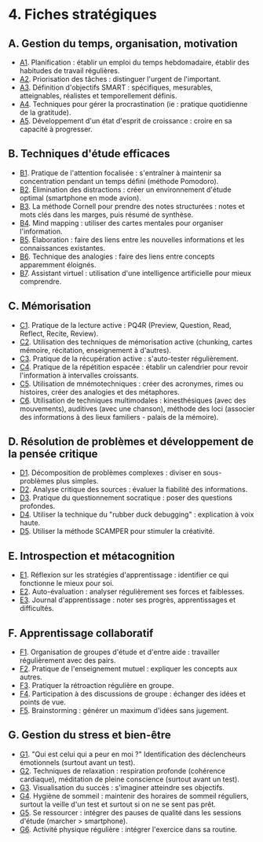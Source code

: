 # 4. Fiches stratégiques

## A. Gestion du temps, organisation, motivation

* [A1](<4.1.1. Planif emploi tps habits.md>). Planification : établir un emploi du temps hebdomadaire, établir des habitudes de travail régulières.
* [A2](<4.1.2. Priorit taches.md>). Priorisation des tâches : distinguer l'urgent de l'important.
* [A3](<4.1.3. Obj SMART.md>). Définition d'objectifs SMART : spécifiques, mesurables, atteignables, réalistes et temporellement définis.
* [A4](<4.1.4. Gerer procrast.md>). Techniques pour gérer la procrastination (ie : pratique quotidienne de la gratitude).
* [A5](<4.1.5. Etat esprit croiss.md>). Développement d'un état d'esprit de croissance : croire en sa capacité à progresser.

## B. Techniques d'étude efficaces

* [B1](<4.2.1. Attent focalisee.md>). Pratique de l'attention focalisée : s'entraîner à maintenir sa concentration pendant un temps défini (méthode Pomodoro).
* [B2](<4.2.2. Elim distractions.md>). Élimination des distractions : créer un environnement d'étude optimal (smartphone en mode avion).
* [B3](<4.2.3. Meth Cornell notes.md>). La méthode Cornell pour prendre des notes structurées : notes et mots clés dans les marges, puis résumé de synthèse.
* [B4](<4.2.4. Mind mapping.md>). Mind mapping : utiliser des cartes mentales pour organiser l'information.
* [B5](<4.2.5. Elaboration.md>). Élaboration : faire des liens entre les nouvelles informations et les connaissances existantes.
* [B6](<4.2.6. Techniques analogies.md>). Technique des analogies : faire des liens entre concepts apparemment éloignés.
* [B7](<4.2.7. Assist virtuel IA.md>). Assistant virtuel : utilisation d'une intelligence artificielle pour mieux comprendre.

## C. Mémorisation

* [C1](<4.3.1. PQ4R.md>). Pratique de la lecture active : PQ4R (Preview, Question, Read, Reflect, Recite, Review).
* [C2](<4.3.2. Memoris active.md>). Utilisation des techniques de mémorisation active (chunking, cartes mémoire, récitation, enseignement à d'autres).
* [C3](<4.3.3. Recup active.md>). Pratique de la récupération active : s'auto-tester régulièrement.
* [C4](<4.3.4. Repet espacee.md>). Pratique de la répétition espacée : établir un calendrier pour revoir l'information à intervalles croissants.
* [C5](<4.3.5. Mnemotechniques.md>). Utilisation de mnémotechniques : créer des acronymes, rimes ou histoires, créer des analogies et des métaphores.
* [C6](<4.3.6. Techniques multimodales.md>). Utilisation de techniques multimodales : kinesthésiques (avec des mouvements), auditives (avec une chanson), méthode des loci (associer des informations à des lieux familiers - palais de la mémoire).

## D. Résolution de problèmes et développement de la pensée critique

* [D1](<4.4.1. Decomp prob complexes.md>). Décomposition de problèmes complexes : diviser en sous-problèmes plus simples.
* [D2](<4.4.2. Analyse critiq sources.md>). Analyse critique des sources : évaluer la fiabilité des informations.
* [D3](<4.4.3. Quest socratique.md>). Pratique du questionnement socratique : poser des questions profondes.
* [D4](<4.4.4. Rubber duck.md>). Utiliser la technique du "rubber duck debugging" : explication à voix haute.
* [D5](<4.4.5. Meth SCAMPER creativ.md>). Utiliser la méthode SCAMPER pour stimuler la créativité.

## E. Introspection et métacognition

* [E1](<4.5.1. Reflex strat apprent.md>). Réflexion sur les stratégies d'apprentissage : identifier ce qui fonctionne le mieux pour soi.
* [E2](<4.5.2. Auto evaluation.md>). Auto-évaluation : analyser régulièrement ses forces et faiblesses.
* [E3](<4.5.3. Journal apprent.md>). Journal d'apprentissage : noter ses progrès, apprentissages et difficultés.

## F. Apprentissage collaboratif

* [F1](<4.6.1. Groupes etude entraide.md>). Organisation de groupes d'étude et d'entre aide : travailler régulièrement avec des pairs.
* [F2](<4.6.2. Enseignement mutuel.md>). Pratique de l'enseignement mutuel : expliquer les concepts aux autres.
* [F3](<4.6.3. Retroaction groupe.md>). Pratiquer la rétroaction régulière en groupe.
* [F4](<4.6.4. Disc group echang.md>). Participation à des discussions de groupe : échanger des idées et points de vue.
* [F5](<4.6.5. Brainstorming.md>). Brainstorming : générer un maximum d'idées sans jugement.

## G. Gestion du stress et bien-être

* [G1](<4.7.1. Ident declench emotion.md>). "Qui est celui qui a peur en moi ?" Identification des déclencheurs émotionnels (surtout avant un test).
* [G2](<4.7.2. Relaxation resp prof.md>). Techniques de relaxation : respiration profonde (cohérence cardiaque), méditation de pleine conscience (surtout avant un test).
* [G3](<4.7.3. Visualisation succes.md>). Visualisation du succès : s'imaginer atteindre ses objectifs.
* [G4](<4.7.4. Hygiene sommeil.md>). Hygiène de sommeil : maintenir des horaires de sommeil réguliers, surtout la veille d'un test et surtout si on ne se sent pas prêt.
* [G5](<4.7.5. Pauses qualite etude.md>). Se ressourcer : intégrer des pauses de qualité dans les sessions d'étude (marcher > smartphone).
* [G6](<4.7.6. Activ physique regul.md>). Activité physique régulière : intégrer l'exercice dans sa routine.
